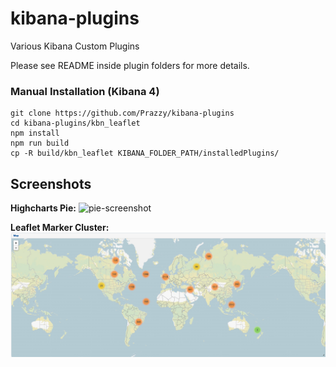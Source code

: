 # kibana-plugins
Various Kibana Custom Plugins

Please see README inside plugin folders for more details.

### Manual Installation (Kibana 4)
```
git clone https://github.com/Prazzy/kibana-plugins
cd kibana-plugins/kbn_leaflet
npm install
npm run build
cp -R build/kbn_leaflet KIBANA_FOLDER_PATH/installedPlugins/
```

## Screenshots
**Highcharts Pie:**
![pie-screenshot](/kbn_highcharts_pie/images/pie.png?raw=true)

**Leaflet Marker Cluster:**
![leaflet-screenshot](/kbn_leaflet/images/marker-cluster.png?raw=true)


